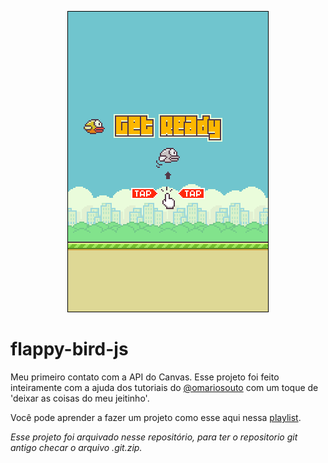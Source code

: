 <p align="center">
  <img src="https://raw.githubusercontent.com/gabrielandradedev/projetinhos/master/flappy-bird-js/preview.gif" width="322" height="482" alt="flappy-bird-js">
</p>

# flappy-bird-js
Meu primeiro contato com a API do Canvas. Esse projeto foi feito inteiramente com a ajuda dos tutoriais do [@omariosouto](https://github.com/omariosouto) com um toque de 'deixar as coisas do meu jeitinho'.

Você pode aprender a fazer um projeto como esse aqui nessa [playlist](https://www.youtube.com/watch?v=jOAU81jdi-c&list=PLTcmLKdIkOWmeNferJ292VYKBXydGeDej).

*Esse projeto foi arquivado nesse repositório, para ter o repositorio git antigo checar o arquivo .git.zip.*
